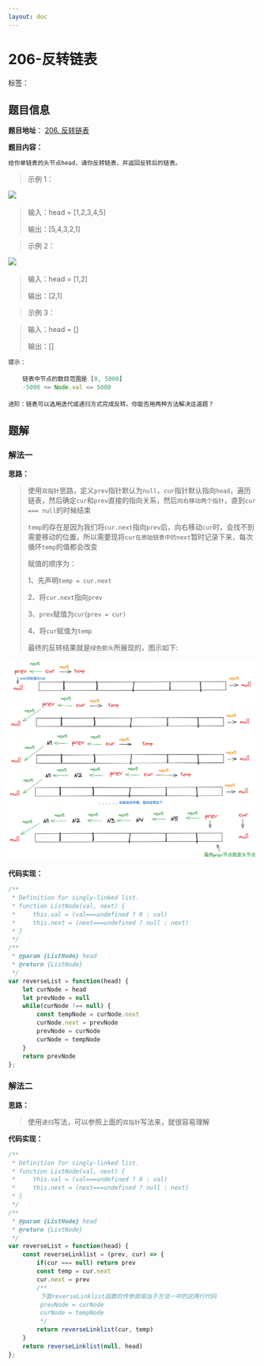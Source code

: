 ```yaml
---
layout: doc
---
```


# 206-反转链表

标签：<Badge type="tip" text="递归" /> <Badge type="tip" text="链表" />

## 题目信息

**题目地址**： [206. 反转链表](https://leetcode.cn/problems/reverse-linked-list/description/)

**题目内容：**

```javascript
给你单链表的头节点head，请你反转链表，并返回反转后的链表。
```
> 示例 1：

![](https://assets.leetcode.com/uploads/2021/02/19/rev1ex1.jpg)

> 输入：head = [1,2,3,4,5]
> 
> 输出：[5,4,3,2,1]

> 示例 2：

![](https://assets.leetcode.com/uploads/2021/02/19/rev1ex2.jpg)

> 输入：head = [1,2]
> 
> 输出：[2,1]

> 示例 3：

> 输入：head = []
> 
> 输出：[]

```javascript
提示：

    链表中节点的数目范围是 [0, 5000]
    -5000 <= Node.val <= 5000

进阶：链表可以选用迭代或递归方式完成反转。你能否用两种方法解决这道题？
```

## 题解

### 解法一

**思路：**

> 使用`双指针`思路，定义`prev`指针默认为`null`，`cur`指针默认指向`head`，遍历链表，然后确定`cur`和`prev`直接的指向关系，然后`向右移动两个指针`，直到`cur === null`的时候结束
> 
> `temp`的存在是因为我们将`cur.next`指向`prev`后，向右移动`cur`时，会找不到需要移动的位置，所以需要现将`cur在原始链表中的next`暂时记录下来，每次循环`temp`的值都会改变
> 
> 赋值的顺序为：
> 
> 1、先声明`temp = cur.next` 
> 
> 2、将`cur.next`指向`prev` 
> 
> 3、`prev`赋值为`cur`(`prev = cur)` 
> 
> 4、将`cur`赋值为`temp`
> 
> 最终的反转结果就是`绿色箭头`所展现的，图示如下:


![双指针](/image/algorithm/reverse-linklist.png)

**代码实现：**

```javascript
/**
 * Definition for singly-linked list.
 * function ListNode(val, next) {
 *     this.val = (val===undefined ? 0 : val)
 *     this.next = (next===undefined ? null : next)
 * }
 */
/**
 * @param {ListNode} head
 * @return {ListNode}
 */
var reverseList = function(head) {
    let curNode = head
    let prevNode = null
    while(curNode !== null) {
        const tempNode = curNode.next
        curNode.next = prevNode
        prevNode = curNode
        curNode = tempNode
    }
    return prevNode
};
```

### 解法二

**思路：**

> 使用`递归`写法，可以参照上面的`双指针`写法来，就很容易理解

**代码实现：**

```javascript
/**
 * Definition for singly-linked list.
 * function ListNode(val, next) {
 *     this.val = (val===undefined ? 0 : val)
 *     this.next = (next===undefined ? null : next)
 * }
 */
/**
 * @param {ListNode} head
 * @return {ListNode}
 */
var reverseList = function(head) {
    const reverseLinklist = (prev, cur) => {
        if(cur === null) return prev
        const temp = cur.next
        cur.next = prev
        /**
         下面reverseLinklist函数的传参就相当于方法一中的这两行代码
         prevNode = curNode
         curNode = tempNode
         */
        return reverseLinklist(cur, temp)
    }
    return reverseLinklist(null, head)
};
```